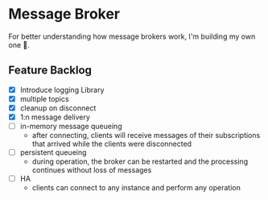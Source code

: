 # Message Broker
For better understanding how message brokers work, I'm building my own one 🦫.


## Feature Backlog
- [x] Introduce logging Library
- [x] multiple topics
- [x] cleanup on disconnect
- [x] 1:n message delivery
- [ ] in-memory message queueing
  - after connecting, clients will receive messages of their subscriptions that arrived while the clients were disconnected 
- [ ] persistent queueing
  - during operation, the broker can be restarted and the processing continues without loss of messages
- [ ] HA
  - clients can connect to any instance and perform any operation
